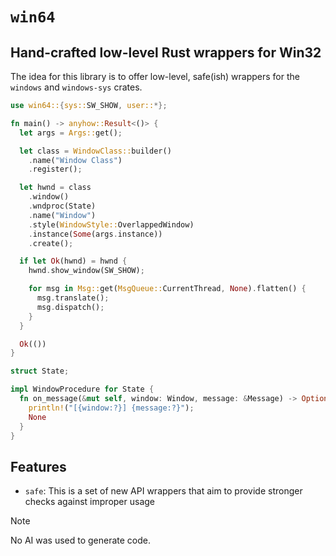 # `win64`

## Hand-crafted low-level Rust wrappers for Win32

The idea for this library is to offer low-level, safe(ish) wrappers for the `windows` and `windows-sys` crates.

```rs
use win64::{sys::SW_SHOW, user::*};

fn main() -> anyhow::Result<()> {
  let args = Args::get();

  let class = WindowClass::builder()
    .name("Window Class")
    .register();

  let hwnd = class
    .window()
    .wndproc(State)
    .name("Window")
    .style(WindowStyle::OverlappedWindow)
    .instance(Some(args.instance))
    .create();

  if let Ok(hwnd) = hwnd {
    hwnd.show_window(SW_SHOW);

    for msg in Msg::get(MsgQueue::CurrentThread, None).flatten() {
      msg.translate();
      msg.dispatch();
    }
  }

  Ok(())
}

struct State;

impl WindowProcedure for State {
  fn on_message(&mut self, window: Window, message: &Message) -> Option<LResult> {
    println!("[{window:?}] {message:?}");
    None
  }
}
```

## Features

* `safe`: This is a set of new API wrappers that aim to provide stronger checks against improper usage

> [!NOTE]
> No AI was used to generate code.
